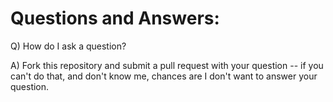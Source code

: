 Questions and Answers:
======================

Q) How do I ask a question?

A) Fork this repository and submit a pull request with your question -- if you can't do that, and don't know me, chances are I don't want to answer your question.
